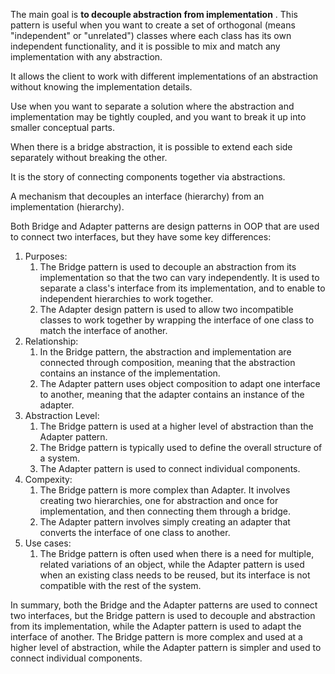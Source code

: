 The main goal is **to decouple abstraction from implementation** . This pattern is useful when you want to create a set of orthogonal (means "independent" or "unrelated") classes where each class has its own independent functionality, and it is possible to mix and match any implementation with any abstraction.

It allows the client to work with different implementations of an abstraction without knowing the implementation details.

Use when you want to separate a solution where the abstraction and implementation may be tightly coupled, and you want to break it up into smaller conceptual parts.

When there is a bridge abstraction, it is possible to extend each side separately without breaking the other.

It is the story of connecting components together via abstractions.

A mechanism that decouples an interface (hierarchy) from an implementation (hierarchy).

Both Bridge and Adapter patterns are design patterns in OOP that are used to connect two interfaces, but they have some key differences:
1. Purposes: 
   1. The Bridge pattern is used to decouple an abstraction from its implementation so that the two can vary independently. It is used to separate a class's interface from its implementation, and to enable to independent hierarchies to work together.
   2. The Adapter design pattern is used to allow two incompatible classes to work together by wrapping the interface of one class to match the interface of another.
2. Relationship:
   1. In the Bridge pattern, the abstraction and implementation are connected through composition, meaning that the abstraction contains an instance of the implementation.
   2. The Adapter pattern uses object composition to adapt one interface to another, meaning that the adapter contains an instance of the adapter.
3. Abstraction Level:
   1. The Bridge pattern is used at a higher level of abstraction than the Adapter pattern.
   2. The Bridge pattern is typically used to define the overall structure of a system.
   3. The Adapter pattern is used to connect individual components.
4. Compexity:
   1. The Bridge pattern is more complex than Adapter. It involves creating two hierarchies, one for abstraction and once for implementation, and then connecting them through a bridge.
   2. The Adapter pattern involves simply creating an adapter that converts the interface of one class to another.
5. Use cases:
   1. The Bridge pattern is often used when there is a need for multiple, related variations of an object, while the Adapter pattern is used when an existing class needs to be reused, but its interface is not compatible with the rest of the system.

In summary, both the Bridge and the Adapter patterns are used to connect two interfaces, but the Bridge pattern is used to decouple and abstraction from its implementation, while the Adapter pattern is used to adapt the interface of another. The Bridge pattern is more complex and used at a higher level of abstraction, while the Adapter pattern is simpler and used to connect individual components.
